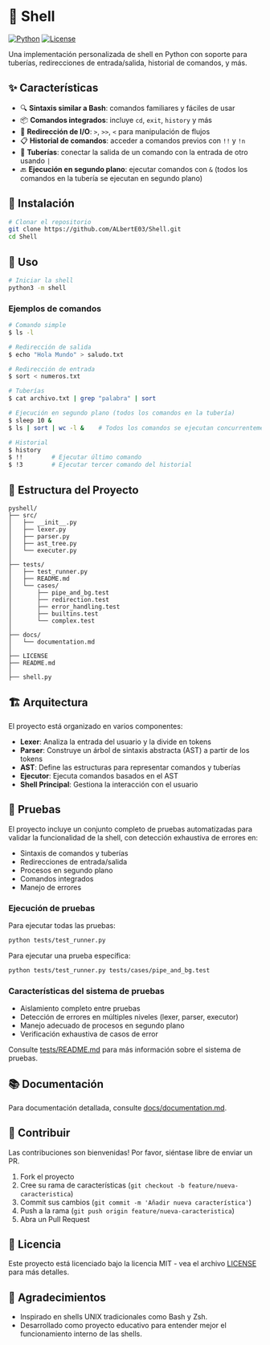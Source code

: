 # 🐚 Shell

[![Python](https://img.shields.io/badge/Python-3.6+-blue.svg)](https://www.python.org/downloads/)
[![License](https://img.shields.io/badge/License-MIT-green.svg)](LICENSE)

Una implementación personalizada de shell en Python con soporte para tuberías, redirecciones de entrada/salida, historial de comandos, y más.



## ✨ Características

- 🔍 **Sintaxis similar a Bash**: comandos familiares y fáciles de usar
- 📦 **Comandos integrados**: incluye `cd`, `exit`, `history` y más
- 🔄 **Redirección de I/O**: `>`, `>>`, `<` para manipulación de flujos
- 📋 **Historial de comandos**: acceder a comandos previos con `!!` y `!n`
- 🔗 **Tuberías**: conectar la salida de un comando con la entrada de otro usando `|`
- 🔙 **Ejecución en segundo plano**: ejecutar comandos con `&` (todos los comandos en la tubería se ejecutan en segundo plano)

## 🚀 Instalación

```bash
# Clonar el repositorio
git clone https://github.com/ALbertE03/Shell.git
cd Shell

```

## 🔧 Uso

```bash
# Iniciar la shell
python3 -m shell
```

### Ejemplos de comandos

```bash
# Comando simple
$ ls -l

# Redirección de salida
$ echo "Hola Mundo" > saludo.txt

# Redirección de entrada
$ sort < numeros.txt

# Tuberías
$ cat archivo.txt | grep "palabra" | sort

# Ejecución en segundo plano (todos los comandos en la tubería)
$ sleep 10 & 
$ ls | sort | wc -l &    # Todos los comandos se ejecutan concurrentemente en segundo plano

# Historial
$ history
$ !!        # Ejecutar último comando
$ !3        # Ejecutar tercer comando del historial
```

## 📁 Estructura del Proyecto

```
pyshell/
├── src/                   
│   ├── __init__.py                
│   ├── lexer.py            
│   ├── parser.py           
│   ├── ast_tree.py         
│   └── executer.py         
│
├── tests/                       
│   ├── test_runner.py           
│   ├── README.md                
│   └── cases/                   
│       ├── pipe_and_bg.test     
│       ├── redirection.test     
│       ├── error_handling.test  
│       ├── builtins.test        
│       └── complex.test         
│
├── docs/                   
│   └── documentation.md    
│
├── LICENSE                 
├── README.md               
│
├── shell.py     
```

## 🏗️ Arquitectura

El proyecto está organizado en varios componentes:

- **Lexer**: Analiza la entrada del usuario y la divide en tokens
- **Parser**: Construye un árbol de sintaxis abstracta (AST) a partir de los tokens
- **AST**: Define las estructuras para representar comandos y tuberías
- **Ejecutor**: Ejecuta comandos basados en el AST
- **Shell Principal**: Gestiona la interacción con el usuario

## 🧪 Pruebas

El proyecto incluye un conjunto completo de pruebas automatizadas para validar la funcionalidad de la shell, con detección exhaustiva de errores en:

- Sintaxis de comandos y tuberías
- Redirecciones de entrada/salida
- Procesos en segundo plano
- Comandos integrados
- Manejo de errores

### Ejecución de pruebas

Para ejecutar todas las pruebas:

```bash
python tests/test_runner.py
```

Para ejecutar una prueba específica:

```bash
python tests/test_runner.py tests/cases/pipe_and_bg.test
```

### Características del sistema de pruebas

- Aislamiento completo entre pruebas
- Detección de errores en múltiples niveles (lexer, parser, executor)
- Manejo adecuado de procesos en segundo plano
- Verificación exhaustiva de casos de error

Consulte [tests/README.md](tests/README.md) para más información sobre el sistema de pruebas.

## 📚 Documentación

Para documentación detallada, consulte [docs/documentation.md](docs/documentation.md).

## 🤝 Contribuir

Las contribuciones son bienvenidas! Por favor, siéntase libre de enviar un PR.

1. Fork el proyecto
2. Cree su rama de características (`git checkout -b feature/nueva-caracteristica`)
3. Commit sus cambios (`git commit -m 'Añadir nueva característica'`)
4. Push a la rama (`git push origin feature/nueva-caracteristica`)
5. Abra un Pull Request

## 📄 Licencia

Este proyecto está licenciado bajo la licencia MIT - vea el archivo [LICENSE](LICENSE) para más detalles.

## 🙏 Agradecimientos

- Inspirado en shells UNIX tradicionales como Bash y Zsh.
- Desarrollado como proyecto educativo para entender mejor el funcionamiento interno de las shells.

